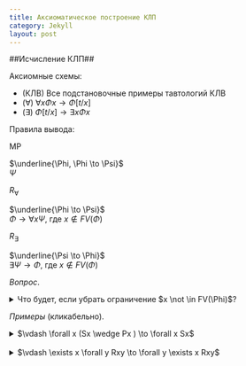 ```yaml
---
title: Аксиоматическое построение КЛП 
category: Jekyll
layout: post
---
```



##Исчисление КЛП##

Аксиомные схемы:
*  (КЛВ) Все подстановочные примеры тавтологий КЛВ
*  ($\forall$) $\forall x \Phi x \to \Phi [t/x]$
*  ($\exists$) $\Phi[t/x] \to \exists x \Phi x$

Правила вывода:

MP 

$\underline{\Phi, \Phi \to \Psi}$ <br/>
$\Psi$

$R_\forall$

$\underline{\Phi \to \Psi}$ <br/>
$\Phi \to \forall x \Psi$, где $x \not \in FV(\Phi)$ 

$R_\exists$

$\underline{\Psi \to \Phi}$ <br/>
$\exists  \Psi \to \Phi$, где $x \not \in FV(\Phi)$


*Вопрос*.
<details><summary> Что будет, если убрать ограничение $x \not \in FV(\Phi)$?  </summary>   
   
Тогда мы могли бы доказать *некорректное* утверждение:  <br/>
1. $Sx \to Sx$ <br/>
2. $Sx \to \forall x Sx$ 

</details>


*Примеры* (кликабельно).

<details><summary> $\vdash \forall x (Sx \wedge Px ) \to \forall x Sx$  </summary>   

 <br/>   
1. $\forall x (Sx \wedge Px ) \to (Sx \wedge Px)$ – акс. $\forall$ <br/>
2. $(Sx \wedge Px) \to Sx$ – КЛВ <br/>
3. $\forall x (Sx \wedge Px ) \to Sx$ из 1, 3 по транзитивности <br/>
4. $\forall x (Sx \wedge Px ) \to \forall x Sx$  из 3 по ($R_\forall$)  <br/>
   
</details>

<br/>

<details><summary> $\vdash \exists x \forall y Rxy \to  \forall y \exists x Rxy$  </summary>   

<br/>   
1. $\forall y Rxy \to Rxy$ – акс. $\forall$ <br/>
2. $Rxy \to \exists x Rxy$ – акс. $\exists$ <br/>
3. $\forall y Rxy \to  \exists x Rxy$ – из 1, 3 по транзитивности <br/>
4. $\exists x \forall y Rxy \to  \exists x Rxy$ – из 3. по ($R_\exists$) <br/>
5. $\exists x \forall y Rxy  \to  \forall y \exists x Rxy$ – из 4. по ($R_\forall$) <br/>
   
</details>

